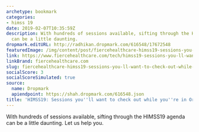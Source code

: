 ```yaml
---
archetype: bookmark
categories:
- himss 19
date: 2019-02-07T10:35:59Z
description: With hundreds of sessions available, sifting through the HIMSS19 agenda
  can be a little daunting.
dropmark.editURL: http://radhikan.dropmark.com/616548/17672548
featuredImage: /img/content/post/fiercehealthcare-himss19-sessions-you-ll-want-to-check-out-while-you-re-in-orlando.jpg
link: https://www.fiercehealthcare.com/tech/himss19-sessions-you-ll-want-to-see
linkBrand: fiercehealthcare.com
slug: fiercehealthcare-himss19-sessions-you-ll-want-to-check-out-while-you-re-in-orlando
socialScore: 3
socialScoreSimulated: true
source:
  name: Dropmark
  apiendpoint: https://shah.dropmark.com/616548.json
title: 'HIMSS19: Sessions you''ll want to check out while you''re in Orlando'
---
```

With hundreds of sessions available, sifting through the HIMSS19 agenda can be a little daunting. Let us help you.
